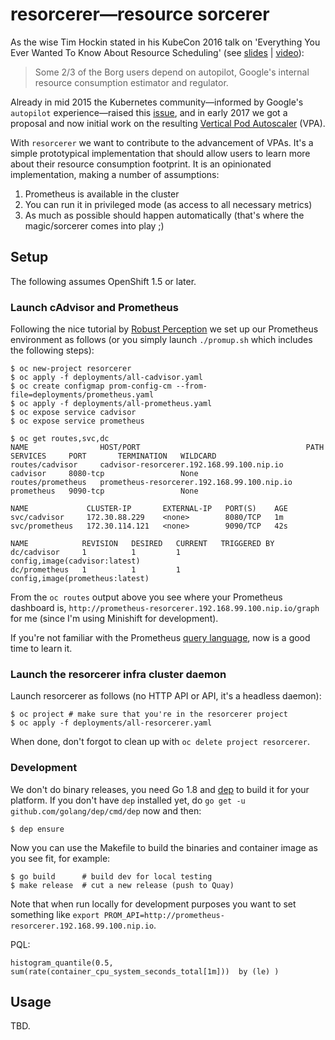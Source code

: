 # resorcerer—resource sorcerer

As the wise Tim Hockin stated in his KubeCon 2016 talk on 'Everything You Ever Wanted To Know About Resource Scheduling' (see [slides](https://speakerdeck.com/thockin/everything-you-ever-wanted-to-know-about-resource-scheduling-dot-dot-dot-almost) | [video](https://www.youtube.com/watch?v=nWGkvrIPqJ4)):

> Some 2/3 of the Borg users depend on autopilot, Google's internal resource consumption estimator and regulator.

Already in mid 2015 the Kubernetes community—informed by Google's `autopilot` experience—raised this [issue](https://github.com/kubernetes/kubernetes/issues/10782), and in early 2017 we got a proposal and now initial work on the resulting [Vertical Pod Autoscaler](https://github.com/kubernetes/autoscaler/tree/master/vertical-pod-autoscaler) (VPA).

With `resorcerer` we want to contribute to the advancement of VPAs. It's a simple prototypical implementation that should allow users to learn more about their resource consumption footprint. It is an opinionated implementation, making a number of assumptions:

1. Prometheus is available in the cluster
1. You can run it in privileged mode (as access to all necessary metrics)
1. As much as possible should happen automatically (that's where the magic/sorcerer comes into play ;)

## Setup

The following assumes OpenShift 1.5 or later.

### Launch cAdvisor and Prometheus

Following the nice tutorial by [Robust Perception](https://www.robustperception.io/openshift-and-prometheus/)
we set up our Prometheus environment as follows (or you simply launch `./promup.sh` which includes the following steps):

```
$ oc new-project resorcerer
$ oc apply -f deployments/all-cadvisor.yaml
$ oc create configmap prom-config-cm --from-file=deployments/prometheus.yaml
$ oc apply -f deployments/all-prometheus.yaml
$ oc expose service cadvisor
$ oc expose service prometheus

$ oc get routes,svc,dc
NAME                HOST/PORT                                     PATH      SERVICES     PORT       TERMINATION   WILDCARD
routes/cadvisor     cadvisor-resorcerer.192.168.99.100.nip.io               cadvisor     8080-tcp                 None
routes/prometheus   prometheus-resorcerer.192.168.99.100.nip.io             prometheus   9090-tcp                 None

NAME             CLUSTER-IP       EXTERNAL-IP   PORT(S)    AGE
svc/cadvisor     172.30.88.229    <none>        8080/TCP   1m
svc/prometheus   172.30.114.121   <none>        9090/TCP   42s

NAME            REVISION   DESIRED   CURRENT   TRIGGERED BY
dc/cadvisor     1          1         1         config,image(cadvisor:latest)
dc/prometheus   1          1         1         config,image(prometheus:latest)
```

From the `oc routes` output above you see where your Prometheus dashboard is, `http://prometheus-resorcerer.192.168.99.100.nip.io/graph` for me (since I'm using Minishift for development).

If you're not familiar with the  Prometheus [query language](https://prometheus.io/docs/querying/basics/), now is a good time to learn it.


### Launch the resorcerer infra cluster daemon

Launch resorcerer as follows (no HTTP API or API, it's a headless daemon):

```
$ oc project # make sure that you're in the resorcerer project
$ oc apply -f deployments/all-resorcerer.yaml
```

When done, don't forgot to clean up with `oc delete project resorcerer`.

### Development

We don't do binary releases, you need Go 1.8 and [dep](https://github.com/golang/dep) to build it for your platform. If you don't have `dep` installed yet, do `go get -u github.com/golang/dep/cmd/dep` now and then:

```
$ dep ensure
```

Now you can use the Makefile to build the binaries and container image as you see fit, for example:

```
$ go build      # build dev for local testing
$ make release  # cut a new release (push to Quay)
```

Note that when run locally for development purposes you want to set something like `export PROM_API=http://prometheus-resorcerer.192.168.99.100.nip.io`.


PQL:

```
histogram_quantile(0.5, sum(rate(container_cpu_system_seconds_total[1m]))  by (le) )
```

## Usage

TBD.
